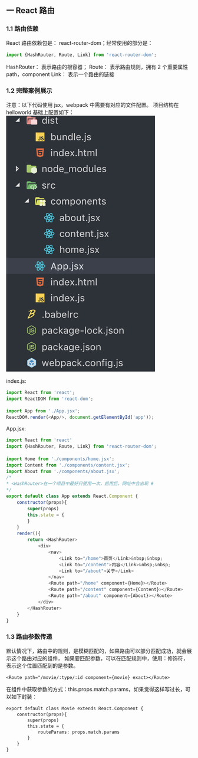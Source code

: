 ## 一 React 路由

### 1.1 路由依赖

React 路由依赖包是： react-router-dom；经常使用的部分是：

```JavaScript
import {HashRouter, Route, Link} from 'react-router-dom';
```

HashRouter： 表示路由的根容器；
Route： 表示路由规则，拥有 2 个重要属性 path，component
Link： 表示一个路由的链接

### 1.2 完整案例展示

注意：以下代码使用 jsx，webpack 中需要有对应的文件配置。
项目结构在 helloworld 基础上配置如下：
![](/images/JavaScript/react-02.png)

index.js:

```JavaScript
import React from 'react';
import ReactDOM from 'react-dom';

import App from './App.jsx';
ReactDOM.render(<App/>, document.getElementById('app'));
```

App.jsx:

```JavaScript
import React from 'react'
import {HashRouter, Route, Link} from 'react-router-dom';

import Home from './components/home.jsx';
import Content from './components/content.jsx';
import About from './components/about.jsx';
/*
* <HashRouter>在一个项目中最好只使用一次，启用后，网址中会出现 #
*/
export default class App extends React.Component {
	constructor(props){
		super(props)
		this.state = {
		}
	}
	render(){
		return <HashRouter>
			<div>
				<nav>
					<Link to="/home">首页</Link>&nbsp;&nbsp;
					<Link to="/content">内容</Link>&nbsp;&nbsp;
					<Link to="/about">关于</Link>
				</nav>
				<Route path="/home" component={Home}></Route>
				<Route path="/content" component={Content}></Route>
				<Route path="/about" component={About}></Route>
			</div>
		</HashRouter>
	}
}

```

### 1.3 路由参数传递

默认情况下，路由中的规则，是模糊匹配的，如果路由可以部分匹配成功，就会展示这个路由对应的组件，
如果要匹配参数，可以在匹配规则中，使用：修饰符，表示这个位置匹配到的是参数。

```
<Route path="/movie/:type/:id component={movie} exact></Route>
```

在组件中获取参数的方式：this.props.match.params，如果觉得这样写过长，可以如下封装：

```
export default class Movie extends React.Component {
    constructor(props){
        super(props)
        this.state = {
            routeParams: props.match.params
        }
    }
}
```
